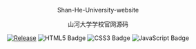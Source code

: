 <div align="center">

Shan-He-University-website 

山河大学学校官网源码

[![Release](https://img.shields.io/github/v/release/rpvvn/Shan-He-University-website)](https://github.com/rpvvn/Shan-He-University-website/releases)
![HTML5 Badge](https://img.shields.io/badge/HTML5-E34F26?logo=html5&logoColor=fff&style=flat)
![CSS3 Badge](https://img.shields.io/badge/CSS3-1572B6?logo=css3&logoColor=fff&style=flat)
![JavaScript Badge](https://img.shields.io/badge/JavaScript-F7DF1E?logo=javascript&logoColor=000&style=flat)



  
</div>
